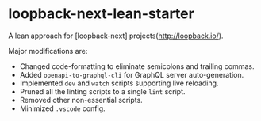 # loopback-next-lean-starter


A lean approach for [loopback-next] projects(http://loopback.io/).

Major modifications are:

- Changed code-formatting to eliminate semicolons and trailing commas. 
- Added `openapi-to-graphql-cli` for GraphQL server auto-generation.
- Implemented `dev` and `watch` scripts supporting live reloading.
- Pruned all the linting scripts to a single `lint` script.
- Removed other non-essential scripts.
- Minimized `.vscode` config.

